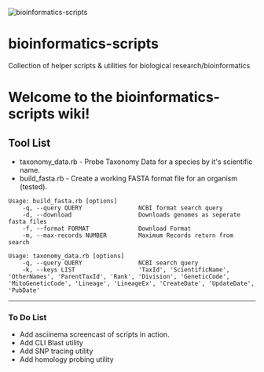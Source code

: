![bioinformatics-scripts](http://mkweb.bcgsc.ca/images/masthead/circos-genome-biology-mirna.png)
# bioinformatics-scripts
Collection of helper scripts &amp; utilities for biological research/bioinformatics

# Welcome to the bioinformatics-scripts wiki!

## Tool List
* taxonomy_data.rb - Probe Taxonomy Data for a species by it's scientific name. 
* build_fasta.rb - Create a working FASTA format file for an organism (tested).


```
Usage: build_fasta.rb [options] 
    -q, --query QUERY                NCBI format search query 
    -d, --download                   Downloads genomes as seperate fasta files 
    -f, --format FORMAT              Download Format 
    -m, --max-records NUMBER         Maximum Records return from search 
```

```
Usage: taxonomy_data.rb [options]
    -q, --query QUERY                NCBI search query
    -k, --keys LIST                  'TaxId', 'ScientificName', 'OtherNames', 'ParentTaxId', 'Rank', 'Division', 'GeneticCode', 'MitoGeneticCode', 'Lineage', 'LineageEx', 'CreateDate', 'UpdateDate', 'PubDate'
```

***



### To Do List
* Add asciinema screencast of scripts in action.
* Add CLI Blast utility
* Add SNP tracing utility
* Add homology probing utility
